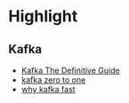 # Highlight
## Kafka
+ [Kafka The Definitive Guide](https://kafka.apache.org/books-and-papers)
+ [kafka zero to one](https://viblo.asia/s/apache-kafka-tu-zero-den-one-aGK7jPbA5j2)
+ [why kafka fast](https://dogy.io/2021/04/08/tai-sao-kafka-lai-nhanh-toi-vay/)
